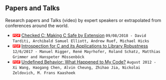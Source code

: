 ## Papers and Talks

Research papers and Talks (video) by expert speakers or extrapolated from 
conferences around the world.

* ![pdf doc](./img/pdf_doc.png?raw=true) [Checked C: Making C Safe by Extension](https://www.microsoft.com/en-us/research/uploads/prod/2018/09/checkedc-secdev2018-preprint.pdf) `09/08/2018 - David Tarditi, Archibald Samuel Elliott, Andrew Ruef, Michael Hicks`
* ![pdf doc](./img/pdf_doc.png?raw=true) [Introspection for C and its Applications to Library Robustness](https://arxiv.org/pdf/1712.01163v1.pdf) `12/6/2017 - Manuel Rigger, René Mayrhofer, Roland Schatz, Matthias Grimmer and Hanspeter Mössenböck`
* ![pdf doc](./img/pdf_doc.png?raw=true) [Undefined Behavior: What Happened to My Code?](https://people.csail.mit.edu/nickolai/papers/wang-undef-2012-08-21.pdf) `August 2012 - Xi Wang, Haogang Chen, Alvin Cheung, Zhihao Jia, Nickolai Zeldovich, M. Frans Kaashoek`
